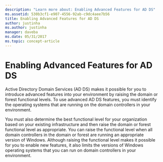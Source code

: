 ```yaml
---
description: "Learn more about: Enabling Advanced Features for AD DS"
ms.assetid: 530b3cf1-e907-4556-92ab-c9dc4aee7b56
title: Enabling Advanced Features for AD DS
author: justinha
ms.author: justinha
manager: daveba
ms.date: 05/31/2017
ms.topic: concept-article
---
```


# Enabling Advanced Features for AD DS

Active Directory Domain Services (AD DS) makes it possible for you to introduce advanced features into your environment by raising the domain or forest functional levels. To use advanced AD DS features, you must identify the operating systems that are running on the domain controllers in your environment.

You must also determine the best functional level for your organization based on your existing infrastructure and then raise the domain or forest functional level as appropriate. You can raise the functional level when all domain controllers in the domain or forest are running an appropriate version of Windows. Although raising the functional level makes it possible for you to enable new features, it also limits the versions of Windows operating systems that you can run on domain controllers in your environment.




